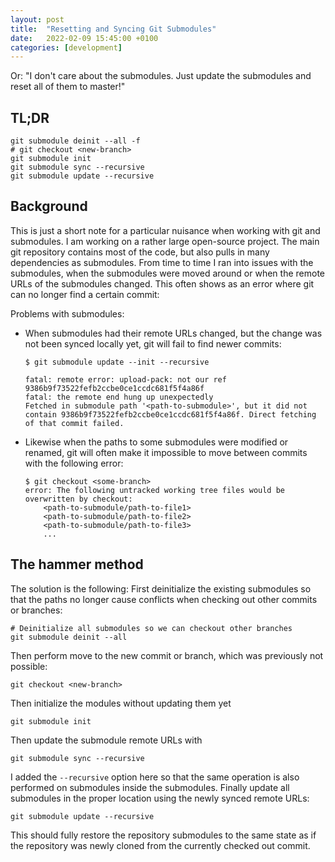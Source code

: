 ```yaml
---
layout: post
title:  "Resetting and Syncing Git Submodules"
date:   2022-02-09 15:45:00 +0100
categories: [development]
---
```


Or: "I don't care about the submodules. Just update the submodules and reset all of them to master!"

## TL;DR

```shell
git submodule deinit --all -f
# git checkout <new-branch>
git submodule init
git submodule sync --recursive
git submodule update --recursive
```

## Background

This is just a short note for a particular nuisance when working with git and submodules. I am working on a rather large open-source project. The main git repository contains most of the code, but also pulls in many dependencies as submodules. From time to time I ran into issues with the submodules, when the submodules were moved around or when the remote URLs of the submodules changed. This often shows as an error where git can no longer find a certain commit:

Problems with submodules:

- When submodules had their remote URLs changed, but the change was not been synced locally yet, git will fail to find newer commits:
	```
	$ git submodule update --init --recursive

	fatal: remote error: upload-pack: not our ref 9386b9f73522fefb2ccbe0ce1ccdc681f5f4a86f
	fatal: the remote end hung up unexpectedly
	Fetched in submodule path '<path-to-submodule>', but it did not contain 9386b9f73522fefb2ccbe0ce1ccdc681f5f4a86f. Direct fetching of that commit failed.
	```


- Likewise when the paths to some submodules were modified or renamed, git will often make it impossible to move between commits with the following error:

	```
	$ git checkout <some-branch>
	error: The following untracked working tree files would be overwritten by checkout:
		<path-to-submodule/path-to-file1>
		<path-to-submodule/path-to-file2>
		<path-to-submodule/path-to-file3>
		...
	```

## The hammer method

The solution is the following: First deinitialize the existing submodules so that the paths no longer cause conflicts when checking out other commits or branches:

```shell
# Deinitialize all submodules so we can checkout other branches
git submodule deinit --all
```

Then perform move to the new commit or branch, which was previously not possible:

```shell
git checkout <new-branch>
```

Then initialize the modules without updating them yet
```shell
git submodule init
```

Then update the submodule remote URLs with

```shell
git submodule sync --recursive
```

I added the `--recursive` option here so that the same operation is also performed on submodules inside the submodules. Finally update all submodules in the proper location using the newly synced remote URLs:

```shell
git submodule update --recursive
```

This should fully restore the repository submodules to the same state as if the repository was newly cloned from the currently checked out commit.
